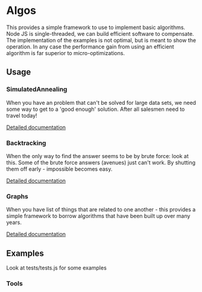 

# Algos

This provides a simple framework to use to implement basic algorithms. Node JS is single-threaded, we
can build efficient software to compensate. The implementation of the examples is not optimal, but is
meant to show the operation. In any case the performance gain from using an efficient algorithm
is far superior to micro-optimizations.


## Usage

### SimulatedAnnealing

When you have an problem that can't be solved for large data sets, we need some way to get to a 'good enough'
solution. After all salesmen need to travel today!

[Detailed documentation](SimulatedAnnealing.md)

### Backtracking
 
When the only way to find the answer seems to be by brute force: look at this. Some of the brute
force answers (avenues) just can't work. By shutting them off early - impossible becomes easy.

[Detailed documentation](Backtracking.md)

### Graphs

When you have list of things that are related to one another - this provides a simple framework
to borrow algorithms that have been built up over many years. 

[Detailed documentation](Graphs.md)
 
## Examples

Look at tests/tests.js for some examples


### Tools

